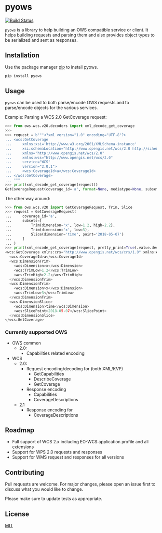 # pyows
[![Build Status](https://travis-ci.org/EOxServer/pyows.svg?branch=master)](https://travis-ci.org/EOxServer/pyows)

`pyows` is a library to help building an OWS compatible service or client. It helps building requests and parsing them and also provides object types to be serialized and sent as responses.

## Installation

Use the package manager [pip](https://pip.pypa.io/en/stable/) to install pyows.

```bash
pip install pyows
```

## Usage

`pyows` can be used to both parse/encode OWS requests and to parse/encode objects for the various services.

Example: Parsing a WCS 2.0 GetCoverage request:

```python
>>> from ows.wcs.v20.decoders import xml_decode_get_coverage
>>>
>>> request = b"""<?xml version="1.0" encoding="UTF-8"?>
... <wcs:GetCoverage
...     xmlns:xsi='http://www.w3.org/2001/XMLSchema-instance'
...     xsi:schemaLocation="http://www.opengis.net/wcs/2.0 http://schemas.opengis.net/wcs/2.0/wcsAll.xsd"
...     xmlns="http://www.opengis.net/wcs/2.0"
...     xmlns:wcs="http://www.opengis.net/wcs/2.0"
...     service="WCS"
...     version="2.0.1">
...     <wcs:CoverageId>a</wcs:CoverageId>
... </wcs:GetCoverage>
... """
>>> print(xml_decode_get_coverage(request))
GetCoverageRequest(coverage_id='a', format=None, mediatype=None, subsetting_crs=None, output_crs=None, subsets=[], scalefactor=None, scales=[], interpolation=None, axis_interpolations=[], range_subset=None)
```

The other way around:

```python
>>> from ows.wcs.v20 import GetCoverageRequest, Trim, Slice
>>> request = GetCoverageRequest(
...     coverage_id='a',
...     subsets=[
...         Trim(dimension='x', low=1.2, high=2.2),
...         Trim(dimension='x', low=3),
...         Slice(dimension='time', point='2018-05-07')
...     ]
... )
>>> print(xml_encode_get_coverage(request, pretty_print=True).value.decode('utf-8'))
<wcs:GetCoverage xmlns:crs="http://www.opengis.net/wcs/crs/1.0" xmlns:eop="http://www.opengis.net/eop/2.0" xmlns:gml="http://www.opengis.net/gml/3.2" xmlns:gmlcov="http://www.opengis.net/gmlcov/1.0" xmlns:int="http://www.opengis.net/wcs/interpolation/1.0" xmlns:ogc="http://www.opengis.net/ogc" xmlns:om="http://www.opengis.net/om/2.0" xmlns:ows="http://www.opengis.net/ows/2.0" xmlns:rsub="http://www.opengis.net/wcs/range-subsetting/1.0" xmlns:scal="http://www.opengis.net/wcs/scaling/1.0" xmlns:swe="http://www.opengis.net/swe/2.0" xmlns:wcs="http://www.opengis.net/wcs/2.0" xmlns:wcseo="http://www.opengis.net/wcs/wcseo/1.0" xmlns:xlink="http://www.w3.org/1999/xlink" service="WCS" version="2.0.1">
  <wcs:CoverageId>a</wcs:CoverageId>
  <wcs:DimensionTrim>
    <wcs:Dimension>x</wcs:Dimension>
    <wcs:TrimLow>1.2</wcs:TrimLow>
    <wcs:TrimHigh>2.2</wcs:TrimHigh>
  </wcs:DimensionTrim>
  <wcs:DimensionTrim>
    <wcs:Dimension>x</wcs:Dimension>
    <wcs:TrimLow>3</wcs:TrimLow>
  </wcs:DimensionTrim>
  <wcs:DimensionSlice>
    <wcs:Dimension>time</wcs:Dimension>
    <wcs:SlicePoint>2018-05-07</wcs:SlicePoint>
  </wcs:DimensionSlice>
</wcs:GetCoverage>
```

### Currently supported OWS

- OWS common
    - 2.0:
        - Capabilities related encoding
- WCS
    - 2.0:
        - Request encoding/decoding for (both XML/KVP)
            - GetCapabilities
            - DescribeCoverage
            - GetCoverage
        - Response encoding
            - Capabilities
            - CoverageDescriptions
    - 2.1
        - Response encoding for
            - CoverageDescriptions

## Roadmap

- Full support of WCS 2.x including EO-WCS application profile and all extensions
- Support for WPS 2.0 requests and responses
- Support for WMS request and responses for all versions

## Contributing

Pull requests are welcome. For major changes, please open an issue first to discuss what you would like to change.

Please make sure to update tests as appropriate.

## License

[MIT](https://choosealicense.com/licenses/mit/)
